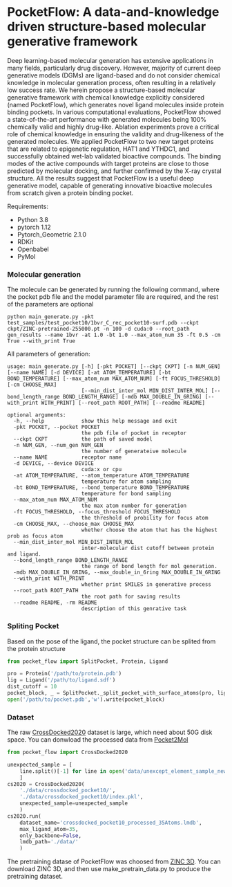 # PocketFlow: A data-and-knowledge driven structure-based molecular generative framework

Deep learning-based molecular generation has extensive applications in many fields, particularly drug discovery. However, majority of current deep generative models (DGMs) are ligand-based and do not consider chemical knowledge in molecular generation process, often resulting in a relatively low success rate. We herein propose a structure-based molecular generative framework with chemical knowledge explicitly considered (named PocketFlow), which generates novel ligand molecules inside protein binding pockets. In various computational evaluations, PocketFlow showed a state-of-the-art performance with generated molecules being 100% chemically valid and highly drug-like. Ablation experiments prove a critical role of chemical knowledge in ensuring the validity and drug-likeness of the generated molecules. We applied PocketFlow to two new target proteins that are related to epigenetic regulation, HAT1 and YTHDC1, and successfully obtained wet-lab validated bioactive compounds. The binding modes of the active compounds with target proteins are close to those predicted by molecular docking, and further confirmed by the X-ray crystal structure. All the results suggest that PocketFlow is a useful deep generative model, capable of generating innovative bioactive molecules from scratch given a protein binding pocket.

Requirements:
* Python 3.8
* pytorch 1.12
* Pytorch_Geometric 2.1.0
* RDKit
* Openbabel
* PyMol

### Molecular generation
The molecule can be generated by running the following command, where the pocket pdb file and the model parameter file are required, and the rest of the parameters are optional
~~~
python main_generate.py -pkt test_samples/test_pocket10/1bvr_C_rec_pocket10-surf.pdb --ckpt ckpt/ZINC-pretrained-255000.pt -n 100 -d cuda:0 --root_path gen_results --name 1bvr -at 1.0 -bt 1.0 --max_atom_num 35 -ft 0.5 -cm True --with_print True
~~~
All parameters of generation:
~~~
usage: main_generate.py [-h] [-pkt POCKET] [--ckpt CKPT] [-n NUM_GEN] [--name NAME] [-d DEVICE] [-at ATOM_TEMPERATURE] [-bt BOND_TEMPERATURE] [--max_atom_num MAX_ATOM_NUM] [-ft FOCUS_THRESHOLD] [-cm CHOOSE_MAX]
                        [--min_dist_inter_mol MIN_DIST_INTER_MOL] [--bond_length_range BOND_LENGTH_RANGE] [-mdb MAX_DOUBLE_IN_6RING] [--with_print WITH_PRINT] [--root_path ROOT_PATH] [--readme README]

optional arguments:
  -h, --help            show this help message and exit
  -pkt POCKET, --pocket POCKET
                        the pdb file of pocket in receptor
  --ckpt CKPT           the path of saved model
  -n NUM_GEN, --num_gen NUM_GEN
                        the number of generateive molecule
  --name NAME           receptor name
  -d DEVICE, --device DEVICE
                        cuda:x or cpu
  -at ATOM_TEMPERATURE, --atom_temperature ATOM_TEMPERATURE
                        temperature for atom sampling
  -bt BOND_TEMPERATURE, --bond_temperature BOND_TEMPERATURE
                        temperature for bond sampling
  --max_atom_num MAX_ATOM_NUM
                        the max atom number for generation
  -ft FOCUS_THRESHOLD, --focus_threshold FOCUS_THRESHOLD
                        the threshold of probility for focus atom
  -cm CHOOSE_MAX, --choose_max CHOOSE_MAX
                        whether choose the atom that has the highest prob as focus atom
  --min_dist_inter_mol MIN_DIST_INTER_MOL
                        inter-molecular dist cutoff between protein and ligand.
  --bond_length_range BOND_LENGTH_RANGE
                        the range of bond length for mol generation.
  -mdb MAX_DOUBLE_IN_6RING, --max_double_in_6ring MAX_DOUBLE_IN_6RING
  --with_print WITH_PRINT
                        whether print SMILES in generative process
  --root_path ROOT_PATH
                        the root path for saving results
  --readme README, -rm README
                        description of this genrative task

~~~

### Spliting Pocket
Based on the pose of the ligand, the pocket structure can be splited from the protein structure
~~~python
from pocket_flow import SplitPocket, Protein, Ligand

pro = Protein('/path/to/protein.pdb')
lig = Ligand('/path/to/ligand.sdf')
dist_cutoff = 10
pocket_block, _ = SplitPocket._split_pocket_with_surface_atoms(pro, lig, dist_cutoff)
open('/path/to/pocket.pdb','w').write(pocket_block)
~~~

### Dataset
The raw [CrossDocked2020](https://bits.csb.pitt.edu/files/crossdock2020/) dataset is large, which need about 50G disk space. You can donwload the processed data from [Pocket2Mol](https://github.com/pengxingang/Pocket2Mol/blob/main/data/README.md)

~~~python
from pocket_flow import CrossDocked2020

unexpected_sample = [
    line.split()[-1] for line in open('data/unexcept_element_sample_new.csv').read().split('\n')
    ]
cs2020 = CrossDocked2020(
    './data/crossdocked_pocket10/',
    './data/crossdocked_pocket10/index.pkl',
    unexpected_sample=unexpected_sample
    )
cs2020.run(
    dataset_name='crossdocked_pocket10_processed_35Atoms.lmdb',
    max_ligand_atom=35,
    only_backbone=False,
    lmdb_path='./data/'
    )
~~~

The pretraining datase of PocketFlow was choosed from [ZINC 3D](https://zinc.docking.org/tranches/home/). You can download ZINC 3D, and then use make_pretrain_data.py to produce the pretraining dataset.

